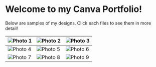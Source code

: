 # Welcome to my Canva Portfolio!
Below are samples of my designs. Click each files to see them in more detail!

| ![Photo 1](images/photo1.jpg) | ![Photo 2](images/photo2.jpg) | ![Photo 3](images/photo3.jpg)
|--------------------------------|--------------------------------|--------------------------------|
| ![Photo 4](images/photo4.jpg) | ![Photo 5](images/photo5.jpg) | ![Photo 6](images/photo6.jpg)
| ![Photo 7](images/photo7.jpg) | ![Photo 8](images/photo8.jpg) | ![Photo 9](images/photo9.jpg)
